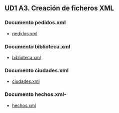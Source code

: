 ## UD1 A3. Creación de ficheros XML

### Documento pedidos.xml
- [pedidos.xml](pedidos.xml)

### Documento biblioteca.xml
- [biblioteca.xml](biblioteca.xml)

### Documento ciudades.xml
- [ciudades.xml](ciudades.xml)

### Documento hechos.xml- 
- [hechos.xml](hechos.xml)